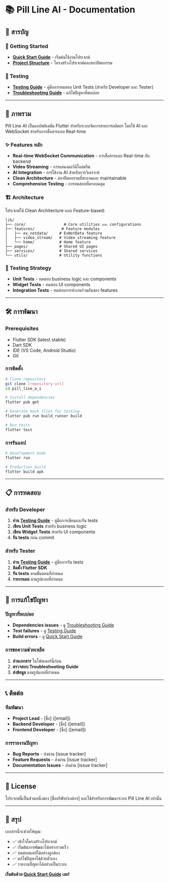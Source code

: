 # 📚 Pill Line AI - Documentation

## 📖 สารบัญ

### 🚀 Getting Started

- **[Quick Start Guide](./QUICK_START.md)** - เริ่มต้นใช้งานโปรเจกต์
- **[Project Structure](./STRUCTURE.md)** - โครงสร้างโปรเจกต์และสถาปัตยกรรม

### 🧪 Testing

- **[Testing Guide](./TESTING_GUIDE.md)** - คู่มือการทดสอบ Unit Tests (สำหรับ Developer และ Tester)
- **[Troubleshooting Guide](./TROUBLESHOOTING.md)** - แก้ไขปัญหาที่พบบ่อย

---

## 🎯 ภาพรวม

Pill Line AI เป็นแอปพลิเคชัน Flutter สำหรับระบบจัดการสายการผลิตยา โดยใช้ AI และ WebSocket สำหรับการสื่อสารแบบ Real-time

### ✨ Features หลัก

- **Real-time WebSocket Communication** - การสื่อสารแบบ Real-time กับ backend
- **Video Streaming** - การแสดงผลวิดีโอสตรีม
- **AI Integration** - การใช้งาน AI สำหรับการวิเคราะห์
- **Clean Architecture** - สถาปัตยกรรมที่สะอาดและ maintainable
- **Comprehensive Testing** - การทดสอบที่ครอบคลุม

### 🏗️ Architecture

โปรเจกต์ใช้ Clean Architecture แบบ Feature-based:

```
lib/
├── core/                 # Core utilities และ configurations
├── features/            # Feature modules
│   ├── ex_notdata/     # ExNotData feature
│   ├── video_stream/   # Video streaming feature
│   └── home/           # Home feature
├── pages/              # Shared UI pages
├── services/           # Shared services
└── utils/              # Utility functions
```

### 🧪 Testing Strategy

- **Unit Tests** - ทดสอบ business logic และ components
- **Widget Tests** - ทดสอบ UI components
- **Integration Tests** - ทดสอบการทำงานร่วมกันของ features

---

## 🛠️ การพัฒนา

### Prerequisites

- Flutter SDK (latest stable)
- Dart SDK
- IDE (VS Code, Android Studio)
- Git

### การติดตั้ง

```bash
# Clone repository
git clone [repository-url]
cd pill_line_a_i

# Install dependencies
flutter pub get

# Generate mock files for testing
flutter pub run build_runner build

# Run tests
flutter test
```

### การรันแอป

```bash
# Development mode
flutter run

# Production build
flutter build apk
```

---

## 📋 การทดสอบ

### สำหรับ Developer

1. **อ่าน [Testing Guide](./TESTING_GUIDE.md)** - คู่มือการเขียนและรัน tests
2. **เขียน Unit Tests** สำหรับ business logic
3. **เขียน Widget Tests** สำหรับ UI components
4. **รัน tests** ก่อน commit

### สำหรับ Tester

1. **อ่าน [Testing Guide](./TESTING_GUIDE.md)** - คู่มือการรัน tests
2. **ติดตั้ง Flutter SDK**
3. **รัน tests** ตามขั้นตอนที่กำหนด
4. **รายงานผล** ตามรูปแบบที่กำหนด

---

## 🔧 การแก้ไขปัญหา

### ปัญหาที่พบบ่อย

- **Dependencies issues** - ดู [Troubleshooting Guide](./TROUBLESHOOTING.md)
- **Test failures** - ดู [Testing Guide](./TESTING_GUIDE.md)
- **Build errors** - ดู [Quick Start Guide](./QUICK_START.md)

### การขอความช่วยเหลือ

1. **อ่านเอกสาร** ในโฟลเดอร์นี้ก่อน
2. **ตรวจสอบ Troubleshooting Guide**
3. **ส่งข้อมูล** ตามรูปแบบที่กำหนด

---

## 📞 ติดต่อ

### ทีมพัฒนา

- **Project Lead** - [ชื่อ] ([email])
- **Backend Developer** - [ชื่อ] ([email])
- **Frontend Developer** - [ชื่อ] ([email])

### การรายงานปัญหา

- **Bug Reports** - ส่งผ่าน [issue tracker]
- **Feature Requests** - ส่งผ่าน [issue tracker]
- **Documentation Issues** - ส่งผ่าน [issue tracker]

---

## 📄 License

โปรเจกต์นี้เป็นส่วนหนึ่งของ [ชื่อบริษัท/องค์กร] และใช้สำหรับการพัฒนาระบบ Pill Line AI เท่านั้น

---

## 🎉 สรุป

เอกสารนี้จะช่วยให้คุณ:

- ✅ เข้าใจโครงสร้างโปรเจกต์
- ✅ เริ่มต้นการพัฒนาได้อย่างรวดเร็ว
- ✅ ทดสอบแอปได้อย่างถูกต้อง
- ✅ แก้ไขปัญหาได้ด้วยตัวเอง
- ✅ รายงานปัญหาได้อย่างเป็นระบบ

**เริ่มต้นด้วย [Quick Start Guide](./QUICK_START.md) เลย!**
